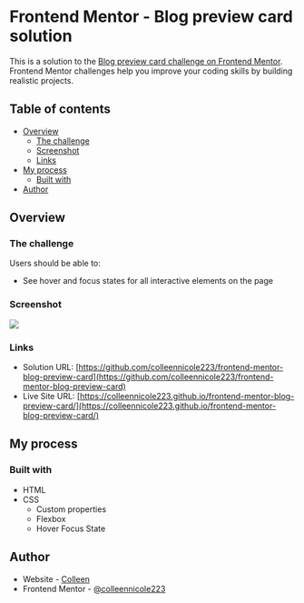 # Frontend Mentor - Blog preview card solution

This is a solution to the [Blog preview card challenge on Frontend Mentor](https://www.frontendmentor.io/challenges/blog-preview-card-ckPaj01IcS). Frontend Mentor challenges help you improve your coding skills by building realistic projects. 

## Table of contents

- [Overview](#overview)
  - [The challenge](#the-challenge)
  - [Screenshot](#screenshot)
  - [Links](#links)
- [My process](#my-process)
  - [Built with](#built-with)
- [Author](#author)

## Overview

### The challenge

Users should be able to:

- See hover and focus states for all interactive elements on the page

### Screenshot

![](./screenshot.jpg)

### Links

- Solution URL: [https://github.com/colleennicole223/frontend-mentor-blog-preview-card](https://github.com/colleennicole223/frontend-mentor-blog-preview-card)
- Live Site URL: [https://colleennicole223.github.io/frontend-mentor-blog-preview-card/](https://colleennicole223.github.io/frontend-mentor-blog-preview-card/)

## My process

### Built with

- HTML
- CSS 
  - Custom properties
  - Flexbox
  - Hover Focus State

## Author

- Website - [Colleen](https://www.colleennicole.com)
- Frontend Mentor - [@colleennicole223](https://www.frontendmentor.io/profile/colleennicole223)

